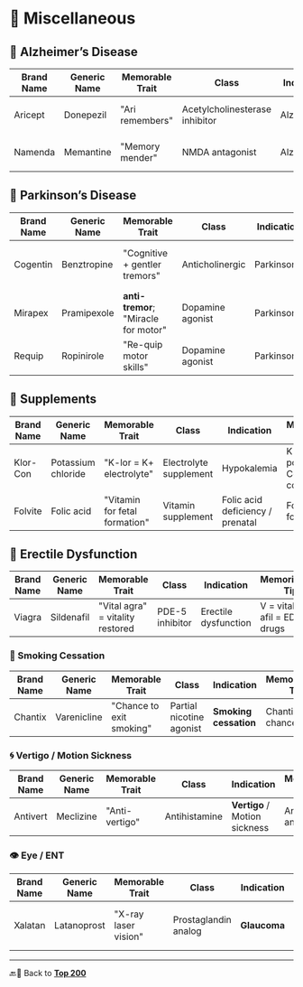 # 🧩 Miscellaneous

## 🧠 Alzheimer’s Disease

| Brand Name | Generic Name | Memorable Trait | Class | Indication | Memorization Tip |
|------------|--------------|------------------|-------|------------|------------------|
| Aricept | Donepezil | "Ari remembers" | Acetylcholinesterase inhibitor | Alzheimer’s | Aricept = accept memory |
| Namenda | Memantine | "Memory mender" | NMDA antagonist | Alzheimer’s | Na-mend-a = mend memory |

## 🧠 Parkinson’s Disease

| Brand Name | Generic Name | Memorable Trait | Class | Indication | Memorization Tip |
|------------|--------------|------------------|-------|------------|------------------|
| Cogentin | Benztropine | "Cognitive + gentler tremors" | Anticholinergic | Parkinson’s | Cogentin = cognition + gentler tremors |
| Mirapex | Pramipexole | **anti-tremor**; "Miracle for motor" | Dopamine agonist | Parkinson’s | Mira = miracle for movement |
| Requip | Ropinirole | "Re-quip motor skills" | Dopamine agonist | Parkinson’s | Re-equip = restore movement |

## 💊 Supplements

| Brand Name | Generic Name | Memorable Trait | Class | Indication | Memorization Tip |
|------------|--------------|------------------|-------|------------|------------------|
| Klor-Con | Potassium chloride | "K-lor = K+ electrolyte" | Electrolyte supplement | Hypokalemia | K = potassium, Con = controlled |
| Folvite | Folic acid | "Vitamin for fetal formation" | Vitamin supplement | Folic acid deficiency / prenatal | Folvite = folate vitamin |

## 🧱 Erectile Dysfunction

| Brand Name | Generic Name | Memorable Trait | Class | Indication | Memorization Tip |
|------------|--------------|------------------|-------|------------|------------------|
| Viagra | Sildenafil | "Vital agra" = vitality restored | PDE-5 inhibitor | Erectile dysfunction | V = vitality, -afil = ED drugs |

### 🚬 Smoking Cessation

| Brand Name | Generic Name | Memorable Trait | Class | Indication | Memorization Tip |
|------------|--------------|------------------|-------|------------|------------------|
| Chantix | Varenicline | "Chance to exit smoking" | Partial nicotine agonist | **Smoking cessation** | Chantix = chance to quit |

### 🌀 Vertigo / Motion Sickness

| Brand Name | Generic Name | Memorable Trait | Class | Indication | Memorization Tip |
|------------|--------------|------------------|-------|------------|------------------|
| Antivert | Meclizine | "Anti-vertigo" | Antihistamine | **Vertigo** / Motion sickness | Antivert = anti-vertigo |

### 👁️ Eye / ENT

| Brand Name | Generic Name | Memorable Trait | Class | Indication | Memorization Tip |
|------------|--------------|------------------|-------|------------|------------------|
| Xalatan | Latanoprost | "X-ray laser vision" | Prostaglandin analog | **Glaucoma** | Xalatan = lowers intraocular pressure |

---

🔙🔗 Back to [**Top 200**](../iv_top_200.md)
